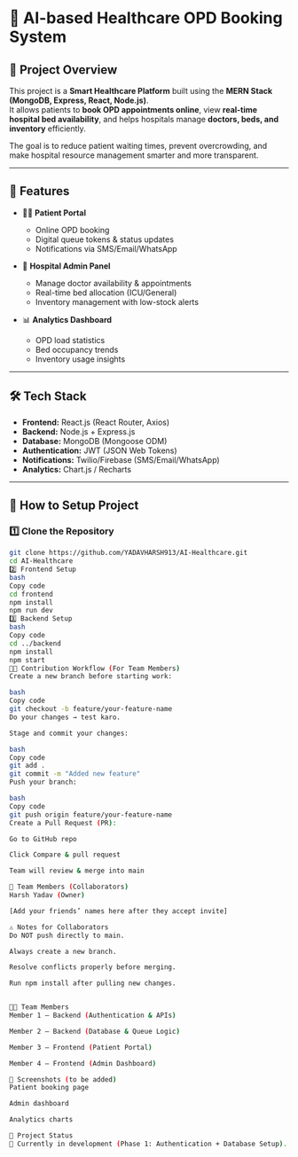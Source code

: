 # 🏥 AI-based Healthcare OPD Booking System

## 📖 Project Overview
This project is a **Smart Healthcare Platform** built using the **MERN Stack (MongoDB, Express, React, Node.js)**.  
It allows patients to **book OPD appointments online**, view **real-time hospital bed availability**, and helps hospitals manage **doctors, beds, and inventory** efficiently.  

The goal is to reduce patient waiting times, prevent overcrowding, and make hospital resource management smarter and more transparent.  

---

## 🚀 Features
- 👨‍⚕️ **Patient Portal**
  - Online OPD booking  
  - Digital queue tokens & status updates  
  - Notifications via SMS/Email/WhatsApp  

- 🏥 **Hospital Admin Panel**
  - Manage doctor availability & appointments  
  - Real-time bed allocation (ICU/General)  
  - Inventory management with low-stock alerts  

- 📊 **Analytics Dashboard**
  - OPD load statistics  
  - Bed occupancy trends  
  - Inventory usage insights  

---

## 🛠️ Tech Stack
- **Frontend:** React.js (React Router, Axios)  
- **Backend:** Node.js + Express.js  
- **Database:** MongoDB (Mongoose ODM)  
- **Authentication:** JWT (JSON Web Tokens)  
- **Notifications:** Twilio/Firebase (SMS/Email/WhatsApp)  
- **Analytics:** Chart.js / Recharts  

---


## 🚀 How to Setup Project

### 1️⃣ Clone the Repository
```bash
git clone https://github.com/YADAVHARSH913/AI-Healthcare.git
cd AI-Healthcare
2️⃣ Frontend Setup
bash
Copy code
cd frontend
npm install
npm run dev
3️⃣ Backend Setup
bash
Copy code
cd ../backend
npm install
npm start
👨‍💻 Contribution Workflow (For Team Members)
Create a new branch before starting work:

bash
Copy code
git checkout -b feature/your-feature-name
Do your changes → test karo.

Stage and commit your changes:

bash
Copy code
git add .
git commit -m "Added new feature"
Push your branch:

bash
Copy code
git push origin feature/your-feature-name
Create a Pull Request (PR):

Go to GitHub repo

Click Compare & pull request

Team will review & merge into main

👥 Team Members (Collaborators)
Harsh Yadav (Owner)

[Add your friends’ names here after they accept invite]

⚠️ Notes for Collaborators
Do NOT push directly to main.

Always create a new branch.

Resolve conflicts properly before merging.

Run npm install after pulling new changes.


👨‍💻 Team Members
Member 1 – Backend (Authentication & APIs)

Member 2 – Backend (Database & Queue Logic)

Member 3 – Frontend (Patient Portal)

Member 4 – Frontend (Admin Dashboard)

📸 Screenshots (to be added)
Patient booking page

Admin dashboard

Analytics charts

📅 Project Status
🚧 Currently in development (Phase 1: Authentication + Database Setup).

